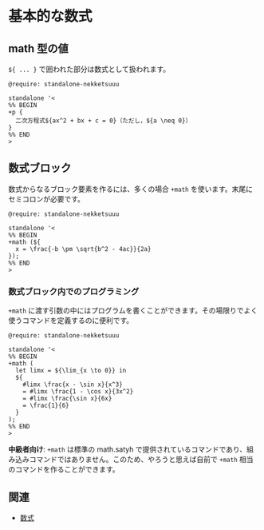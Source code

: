 # 基本的な数式

## math 型の値

`${ ... }` で囲われた部分は数式として扱われます。

```satysfi
@require: standalone-nekketsuuu

standalone '<
%% BEGIN
+p {
  二次方程式${ax^2 + bx + c = 0}（ただし，${a \neq 0}）
}
%% END
>
```

## 数式ブロック

数式からなるブロック要素を作るには、多くの場合 `+math` を使います。末尾にセミコロンが必要です。

```satysfi
@require: standalone-nekketsuuu

standalone '<
%% BEGIN
+math (${
  x = \frac{-b \pm \sqrt{b^2 - 4ac}}{2a}
});
%% END
>
```

### 数式ブロック内でのプログラミング

`+math` に渡す引数の中にはプログラムを書くことができます。その場限りでよく使うコマンドを定義するのに便利です。

```satysfi
@require: standalone-nekketsuuu

standalone '<
%% BEGIN
+math (
  let limx = ${\lim_{x \to 0}} in
  ${
    #limx \frac{x - \sin x}{x^3}
    = #limx \frac{1 - \cos x}{3x^2}
    = #limx \frac{\sin x}{6x}
    = \frac{1}{6}
  }
);
%% END
>
```

<div class="box-note">

**中級者向け**: `+math` は標準の math.satyh で提供されているコマンドであり、組み込みコマンドではありません。このため、やろうと思えば自前で `+math` 相当のコマンドを作ることができます。

</div>

## 関連

* [数式](./index.html#-2)
